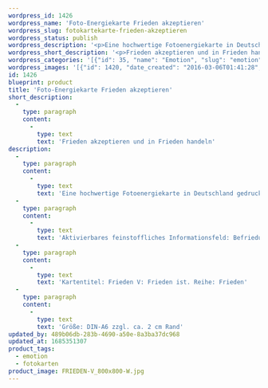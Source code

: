 ```yaml
---
wordpress_id: 1426
wordpress_name: 'Foto-Energiekarte Frieden akzeptieren'
wordpress_slug: fotokartekarte-frieden-akzeptieren
wordpress_status: publish
wordpress_description: '<p>Eine hochwertige Fotoenergiekarte in Deutschland gedruckt und in Handarbeit laminiert.  Sie ist in Postkartengröße (DIN-A6) gut zu transportieren und kann auch auf den Körper aufgelegt werden.</p><p>Aktivierbares feinstoffliches Informationsfeld: Befriedung - Frieden - Annahme: Frieden akzeptieren, in Frieden sein und friedvoll handeln.</p><p>Kartentitel: Frieden V: Frieden ist. Reihe: Frieden</p><p>Größe: DIN-A6 zzgl. ca. 2 cm Rand<br />Andere Formate sind individuell für Sie innerhalb weniger Tage herstellbar. Bitte kontaktieren Sie uns hierfür unter <a href="mailto:info@elvedenverlag.de">info@elvedenverlag.de</a>.</p><p><a href="https://my.feenbaum.de/anwendung-energiebilder-foto-laminiert/">Anwendungshinweise</a>      <a href="https://my.feenbaum.de/produktinformationen-fotokarten/">Produktinformationen</a></p>'
wordpress_short_description: '<p>Frieden akzeptieren und in Frieden handeln<br /><em>Hinweis: Das Wasserzeichen „Elveden Verlag Energiebild“ wird nicht mit gedruckt</em></p>'
wordpress_categories: '[{"id": 35, "name": "Emotion", "slug": "emotion"}, {"id": 23, "name": "Fotokarten", "slug": "fotokarten"}]'
wordpress_images: '[{"id": 1420, "date_created": "2016-03-06T01:41:28", "date_created_gmt": "2016-03-05T23:41:28", "date_modified": "2016-03-06T01:41:28", "date_modified_gmt": "2016-03-05T23:41:28", "src": "https://my.feenbaum.de/wp-content/uploads/2016/03/FRIEDEN-V_800x800-W.jpg", "name": "FRIEDEN-V_800x800-W", "alt": ""}]'
id: 1426
blueprint: product
title: 'Foto-Energiekarte Frieden akzeptieren'
short_description:
  -
    type: paragraph
    content:
      -
        type: text
        text: 'Frieden akzeptieren und in Frieden handeln'
description:
  -
    type: paragraph
    content:
      -
        type: text
        text: 'Eine hochwertige Fotoenergiekarte in Deutschland gedruckt und in Handarbeit laminiert.  Sie ist in Postkartengröße (DIN-A6) gut zu transportieren und kann auch auf den Körper aufgelegt werden.'
  -
    type: paragraph
    content:
      -
        type: text
        text: 'Aktivierbares feinstoffliches Informationsfeld: Befriedung - Frieden - Annahme: Frieden akzeptieren, in Frieden sein und friedvoll handeln.'
  -
    type: paragraph
    content:
      -
        type: text
        text: 'Kartentitel: Frieden V: Frieden ist. Reihe: Frieden'
  -
    type: paragraph
    content:
      -
        type: text
        text: 'Größe: DIN-A6 zzgl. ca. 2 cm Rand'
updated_by: 489b06db-283b-4690-a50e-8a3ba37dc968
updated_at: 1685351307
product_tags:
  - emotion
  - fotokarten
product_image: FRIEDEN-V_800x800-W.jpg
---
```

